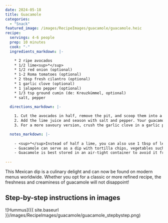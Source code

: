 ```yaml
---
date: 2024-05-18
title: Guacamole
categories:
  - "Snack"
featured_image: /images/RecipeImages/guacamole/guacamole.heic
recipe:
  servings: 4-6 people
  prep: 10 minutes
  cook: "-"
  ingredients_markdown: |-

    * 2 ripe avocados
    * 1/2 lime<sup>*</sup>
    * 1/2 red onion (optional)
    * 1-2 Roma tomatoes (optional)
    * 2 tbsp fresh cilantro (optional)
    * 1 garlic clove (optional)
    * 1 jalapeno pepper (optional)
    * 1/3 tsp ground cumin (de: Kreuzkümmel, optional)
    * salt, pepper
  
  directions_markdown: |-

    1. Cut the avocados in half, remove the pit, and scoop them into a bowl. Mash them with a fork.
    2. Add the lime juice and season with salt and pepper. Your guacamole, basic version, is ready to be served.
    3. For a more savoury version, crush the garlic clove in a garlic press (or chop it very finely), finely chop the cilantro, finely dice the jalapeno pepper and cut the tomatoes into dices. Add all the ingredients to the bowl and mix. Season with cumin, salt, pepper and lime to your likening.

  notes_markdown: |-
  
    - <sup>*</sup>Instead of half a lime, you can also use 1 tbsp of lemon juice. Better to use fresh limes or lemons than lime juice from a bottle.
    - Guacamole can serve as a dip with tortilla chips, vegetables such as carrots, peppers and sellerie, be used as a spread for avocado toast or serve as a sauce for burritos, and all sorts of salads (pasta, quinoa).
    - Guacamole is best stored in an air-tight container to avoid it from turning brown.
    
---
```


This Mexican dip is a culinary delight and can now be found on modern menus worldwide. Whether you opt for a classic or more refined recipe, the freshness and creaminess of guacamole will not disappoint!

<h2>Step-by-step instructions in images</h2>

![Hummus]({{ site.baseurl }}/images/RecipeImages/guacamole/guacamole_stepbystep.png)